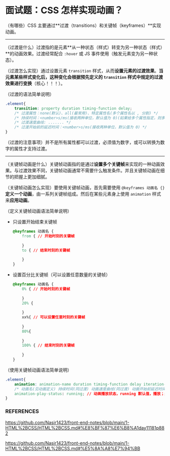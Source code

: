 # 面试题：CSS 怎样实现动画？

（有哪些）CSS 主要通过**过渡（transitions）和关键帧（keyframes）**实现动画。

---

（过渡是什么）过渡指的是元素**从一种状态（样式）转变为另一种状态（样式）**的动画效果。过渡经常配合 `:hover` 或 JS 事件使用（触发元素变为另一种状态）。

（过渡怎么实现）通过设置元素 `transition` 样式，从而**设置元素的过渡效果**。**当元素某些样式变化后，这种变化会根据预先定义的 `transition` 样式中规定的过渡效果进行变换**（核心！！！）。

（过渡的语法简单说明）

```css
.element{
    transition: property duration timing-function delay;
    /* 过渡属性：none(默认)、all(最常用)、特定属性名(多个属性名以 , 分割) */
    /* 持续时间：<number>s/ms(接收两种单位，默认值为 0)(如果给多个属性指定，则多个时间以 , 分割) */
    /* 过渡速度曲线: ....... */
    /* 过渡开始前的延迟时间：<number>s/ms(接收两种单位，默认值为 0) */
}
```

（过渡的注意事项）并不是所有属性都可以过渡，必须值为数字，或可以转换为数字的属性才支持过渡。

---

（关键帧动画是什么）关键帧动画指的是通过**设置多个关键帧**来实现的一种动画效果。与过渡效果不同，关键帧动画通常不需要什么触发条件。并且关键帧动画在细节的把握上更加细腻。

（关键帧动画怎么实现）要使用关键帧动画，首先需要使用 `@keyframes 动画名 {}` **定义一个动画**，由一系列关键帧组成。然后在某些元素身上使用 `animation` 样式来**应用动画**。

（定义关键帧动画语法简单说明）

- 只设置开始结束关键帧

  ```css
  @keyframes 动画名 {
      from { // 开始时刻的关键帧
          
      }
      to { // 结束时刻的关键帧
          
      }
  }
  ```

- 设置百分比关键帧（可以设置任意数量的关键帧）

  ```css
  @keyframes 动画名 {
      0% { // 开始时刻的关键帧
          
      }
      20% {
          
      }
      xx%{ // 可以设置任意时刻的关键帧
          
      }
      80%{
          
      }
      100% { // 结束时刻的关键帧
          
      }
  }
  ```

（使用关键帧动画语法简单说明）

```css
.element{
    animation: animation-name duration timing-function delay iteration-count direction fill-mode
    /* 动画名(见动画定义) 持续时间(同过渡) 动画速度曲线(同过渡) 动画开始前延迟时间(同过渡) 动画播放次数(<number>, infinite 表示无限次) 动画方向(normal 开始到结束, reverse 结束到开始, alternate 交替, alternat-reverse 反方向交替) 动画结束后的状态(forwards 动画结束时状态, backwards 动画开始时状态) */
    animation-play-status: running; // 动画播放状态，running 默认值，播放；paused 暂停
}
```

### REFERENCES

https://github.com/Nasir1423/front-end-notes/blob/main/1-HTML%2BCSS/HTML%2BCSS.md#%E8%BF%87%E6%B8%A1day11181p882

https://github.com/Nasir1423/front-end-notes/blob/main/1-HTML%2BCSS/HTML%2BCSS.md#%E5%8A%A8%E7%94%BB